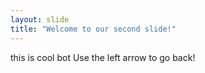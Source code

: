 ```yaml
---
layout: slide
title: "Welcome to our second slide!"
---
```

this is cool bot
Use the left arrow to go back!
